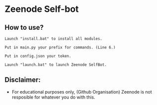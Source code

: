 # Zeenode Self-bot

## How to use?

    Launch "install.bat" to install all modules.
    
    Put in main.py your prefix for commands. (Line 6.)
    
    Put in config.json your token.
    
    Launch "launch.bat" to launch Zeenode SelfBot.

## Disclaimer:

- For educational purposes only, (Github Organisation) Zeenode is not resposible for whatever you do with this.

